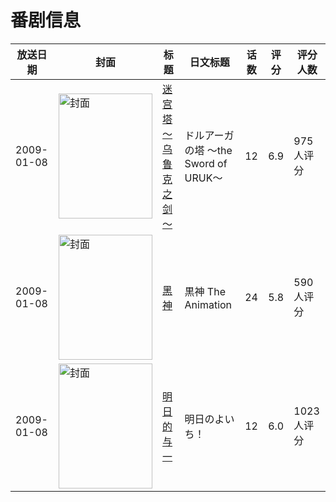 # 番剧信息

|放送日期|封面|标题|日文标题|话数|评分|评分人数|
|---|---|---|---|---|---|---|
|2009-01-08|<img src="https://lain.bgm.tv/pic/cover/c/0a/11/888_OOk6d.jpg" alt="封面" style="width:150px;height:200px;object-fit:cover;">|[迷宫塔 ～乌鲁克之剑～](https://bangumi.tv/subject/888)|ドルアーガの塔 ～the Sword of URUK～|12|6.9|975人评分|
|2009-01-08|<img src="https://lain.bgm.tv/pic/cover/c/a6/4c/898_O28zb.jpg" alt="封面" style="width:150px;height:200px;object-fit:cover;">|[黑神](https://bangumi.tv/subject/898)|黒神 The Animation|24|5.8|590人评分|
|2009-01-08|<img src="https://lain.bgm.tv/pic/cover/c/fe/70/1131_qtJj4.jpg" alt="封面" style="width:150px;height:200px;object-fit:cover;">|[明日的与一](https://bangumi.tv/subject/1131)|明日のよいち！|12|6.0|1023人评分|
